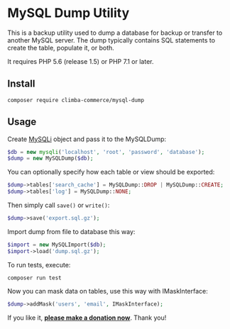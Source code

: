 MySQL Dump Utility
==================

This is a backup utility used to dump a database for backup or transfer to another MySQL server.
The dump typically contains SQL statements to create the table, populate it, or both.

It requires PHP 5.6 (release 1.5) or PHP 7.1 or later.

Install
-------

```
composer require climba-commerce/mysql-dump
```

Usage
-----

Create [MySQLi](http://www.php.net/manual/en/mysqli.construct.php) object and pass it to the MySQLDump:

```php
$db = new mysqli('localhost', 'root', 'password', 'database');
$dump = new MySQLDump($db);
```

You can optionally specify how each table or view should be exported:

```php
$dump->tables['search_cache'] = MySQLDump::DROP | MySQLDump::CREATE;
$dump->tables['log'] = MySQLDump::NONE;
```

Then simply call `save()` or `write()`:

```php
$dump->save('export.sql.gz');
```

Import dump from file to database this way:

```php
$import = new MySQLImport($db);
$import->load('dump.sql.gz');
```

To run tests, execute:
```
composer run test
```

Now you can mask data on tables, use this way with IMaskInterface:
```php
$dump->addMask('users', 'email', IMaskInterface);
```

If you like it, **[please make a donation now](https://nette.org/make-donation?to=mysql-dump)**. Thank you!
